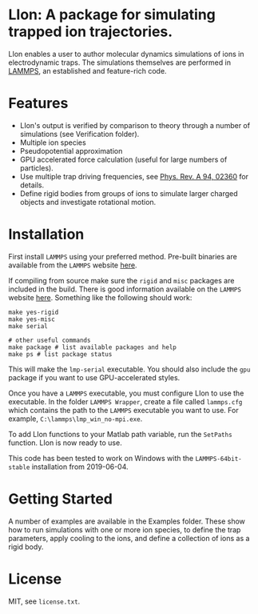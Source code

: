 # LIon: A package for simulating trapped ion trajectories.

LIon enables a user to author molecular dynamics simulations of ions in electrodynamic traps.
The simulations themselves are performed in [LAMMPS](https://lammps.sandia.gov/), an established and feature-rich code.

# Features 
* LIon's output is verified by comparison to theory through a number of simulations (see Verification folder).
* Multiple ion species
* Pseudopotential approximation
* GPU accelerated force calculation (useful for large numbers of particles).
* Use multiple trap driving frequencies, see [Phys. Rev. A 94, 02360](https://journals.aps.org/pra/abstract/10.1103/PhysRevA.94.023609) for details.
* Define rigid bodies from groups of ions to simulate larger charged objects and investigate rotational motion.

# Installation

First install `LAMMPS` using your preferred method.
Pre-built binaries are available from the `LAMMPS` website [here](https://lammps.sandia.gov/download.html).

If compiling from source make sure the `rigid` and `misc` packages are included in the build. There is good information available on the `LAMMPS` website [here](https://lammps.sandia.gov/doc/Build.html).
Something like the following should work:
```
make yes-rigid
make yes-misc
make serial

# other useful commands
make package # list available packages and help
make ps # list package status
```
This will make the `lmp-serial` executable. You should also include the `gpu` package if you want to use GPU-accelerated styles.

Once you have a `LAMMPS` executable, you must configure LIon to use the executable. In the folder `LAMMPS Wrapper`, create a file called `lammps.cfg` which contains the path to the `LAMMPS` executable you want to use. For example, `C:\lammps\lmp_win_no-mpi.exe`.

To add LIon functions to your Matlab path variable, run the `SetPaths` function. LIon is now ready to use.

This code has been tested to work on Windows with the `LAMMPS-64bit-stable` installation from 2019-06-04.

# Getting Started

A number of examples are available in the Examples folder. These show how to run simulations with one or more ion species, to define the trap parameters, apply cooling to the ions, and define a collection of ions as a rigid body.

# License 

MIT, see `license.txt`.